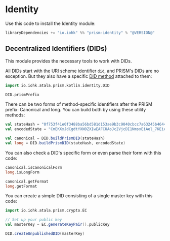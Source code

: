 # Identity

Use this code to install the Identity module:
```scala
libraryDependencies += "io.iohk" %% "prism-identity" % "@VERSION@"
```

## Decentralized Identifiers (DIDs)

This module provides the necessary tools to work with DIDs.

All DIDs start with the URI scheme identifier `did`, and PRISM's DIDs are no exception. But they also have a specific [DID method](https://www.w3.org/TR/did-core/#dfn-did-methods) attached to them:

```scala mdoc
import io.iohk.atala.prism.kotlin.identity.DID

DID.prismPrefix
```

There can be two forms of method-specific identifiers after the PRISM prefix: Canonical and long. You can build both by using these utility methods:
```scala mdoc
val stateHash = "0f753f41e0f3488ba56bd581d153ae9b3c9040cbcc7a63245b4644a265eb3b77"
val encodedState = "CmEKXxJdCgdtYXN0ZXIwEAFCUAoJc2VjcDI1NmsxEiAel_7KEiez4s_e0u8DyJwLkUnVmUHBuWU-0h01nerSNRohAJlR51Vbk49vagehAwQkFvW_fvyM1qa4ileIEYkXs4pF"

val canonical = DID.buildPrismDID(stateHash)
val long = DID.buildPrismDID(stateHash, encodedState)
```

You can also check a DID's specific form or even parse their form with this code:
```scala mdoc
canonical.isCanonicalForm
long.isLongForm

canonical.getFormat
long.getFormat
```

You can create a simple DID consisting of a single master key with this code:
```scala mdoc
import io.iohk.atala.prism.crypto.EC

// Set up your public key
val masterKey = EC.generateKeyPair().publicKey

DID.createUnpublishedDID(masterKey)
```
